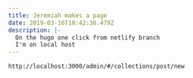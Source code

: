 ```yaml
---
title: Jeremiah makes a page
date: 2019-03-16T10:42:30.479Z
description: |-
  On the hugo one click from netlify branch
  I'm on local host
---
```

`http://localhost:3000/admin/#/collections/post/new`
